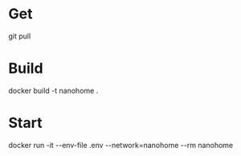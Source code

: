 # Get
git pull

# Build
docker build -t nanohome .

# Start
docker run -it --env-file .env --network=nanohome --rm nanohome

